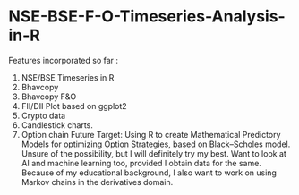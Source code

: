 # NSE-BSE-F-O-Timeseries-Analysis-in-R

Features incorporated so far : 
1. NSE/BSE Timeseries in R
2. Bhavcopy
3. Bhavcopy F&O
4. FII/DII Plot based on ggplot2
5. Crypto data 
6. Candlestick charts.
7. Option chain
Future Target: Using R to create Mathematical Predictory Models for optimizing Option Strategies, based on Black–Scholes model. Unsure of the possibility, but I will definitely try my best. Want to look at AI and machine learning too, provided I obtain data for the same. Because of my educational background, I also want to work on using Markov chains in the derivatives domain.

 
